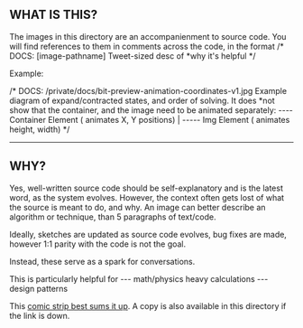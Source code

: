 WHAT IS THIS?
-------

The images in this directory are an accompanienment to source code. 
You will find references to them in comments across the code, 
in the format 
/*
  DOCS: [image-pathname]
        Tweet-sized desc of *why it's helpful
*/

Example:

/* 
    DOCS: /private/docs/bit-preview-animation-coordinates-v1.jpg
          Example diagram of expand/contracted states,
          and order of solving. It does *not show 
          that the container, and the image need to be animated 
          separately:
            ---- Container Element  ( animates X, Y positions)
            | -----  Img Element    ( animates height, width)
*/

---


WHY?
-------
Yes, well-written source code should be self-explanatory and is the latest word, as the system evolves.
However, the context often gets lost of what the source is meant to do, and why.
An image can better describe an algorithm or technique, than 5 paragraphs of text/code.
          
Ideally, sketches are updated as source code evolves, bug fixes are made,
however 1:1 parity with the code is not the goal.

Instead, these serve as a spark for conversations.

This is particularly helpful for 
--- math/physics heavy calculations
--- design patterns

This [comic strip best sums it up](http://i.imgur.com/Ssz6pjF). A copy is also available in this directory if the link is down.


